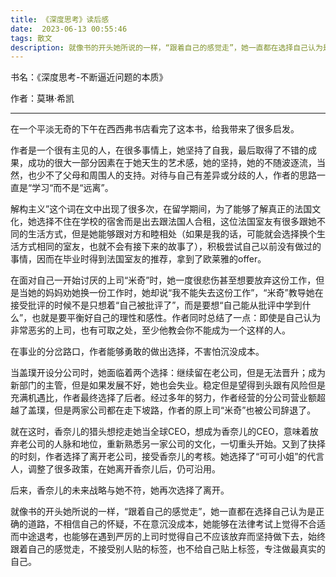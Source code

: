 ```yaml
---
title: 《深度思考》读后感
date:  2023-06-13 00:55:46
tags: 散文
description: 就像书的开头她所说的一样，“跟着自己的感觉走”，她一直都在选择自己认为是正确的道路，不相信自己的怀疑，不在意沉没成本，她能够在法律考试上觉得不合适而中途退考，也能够在遇到严厉的上司时觉得自己不应该放弃而坚持做下去，始终跟着自己的感觉走，不接受别人贴的标签，也不给自己贴上标签，专注做最真实的自己。
---
```

书名：《深度思考-不断逼近问题的本质》

作者：莫琳·希凯

---

在一个平淡无奇的下午在西西弗书店看完了这本书，给我带来了很多启发。

作者是一个很有主见的人，在很多事情上，她坚持了自我，最后取得了不错的成果，成功的很大一部分因素在于她天生的艺术感，她的坚持，她的不随波逐流，当然，也少不了父母和周围人的支持。对待与自己有差异或分歧的人，作者的思路一直是“学习“而不是“远离”。

解构主义”这个词在文中出现了很多次，在留学期间，为了能够了解真正的法国文化，她选择不住在学校的宿舍而是出去跟法国人合租，这位法国室友有很多跟她不同的生活方式，但是她能够跟对方和睦相处（如果是我的话，可能就会选择换个生活方式相同的室友，也就不会有接下来的故事了），积极尝试自己以前没有做过的事情，因而在毕业时得到法国室友的推荐，拿到了欧莱雅的offer。

在面对自己一开始讨厌的上司“米奇”时，她一度很悲伤甚至想要放弃这份工作，但是当她的妈妈劝她换一份工作时，她却说“我不能失去这份工作”，“米奇”教导她在接受批评的时候不是只想着“自己被批评了”，而是要想“自己能从批评中学到什么”，也就是要平衡好自己的理性和感性。作者同时总结了一点：即使是自己认为非常恶劣的上司，也有可取之处，至少他教会你不能成为一个这样的人。

在事业的分岔路口，作者能够勇敢的做出选择，不害怕沉没成本。

当盖璞开设分公司时，她面临着两个选择：继续留在老公司，但是无法晋升；成为新部门的主管，但是如果发展不好，她也会失业。稳定但是望得到头跟有风险但是充满机遇比，作者最终选择了后者。经过多年的努力，作者经营的分公司营业额超越了盖璞，但是两家公司都在走下坡路，作者的原上司“米奇”也被公司辞退了。

就在这时，香奈儿的猎头想挖走她当全球CEO，想成为香奈儿的CEO，意味着放弃老公司的人脉和地位，重新熟悉另一家公司的文化，一切重头开始。又到了抉择的时刻，作者选择了离开老公司，接受香奈儿的考核。她选择了“可可小姐”的代言人，调整了很多政策，在她离开香奈儿后，仍可沿用。

后来，香奈儿的未来战略与她不符，她再次选择了离开。

就像书的开头她所说的一样，“跟着自己的感觉走”，她一直都在选择自己认为是正确的道路，不相信自己的怀疑，不在意沉没成本，她能够在法律考试上觉得不合适而中途退考，也能够在遇到严厉的上司时觉得自己不应该放弃而坚持做下去，始终跟着自己的感觉走，不接受别人贴的标签，也不给自己贴上标签，专注做最真实的自己。
